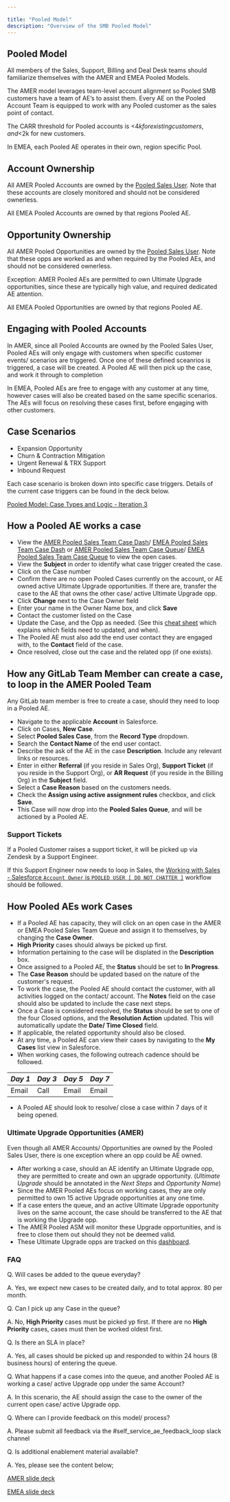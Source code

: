 ```yaml
---

title: "Pooled Model"
description: "Overview of the SMB Pooled Model"
---
```


## Pooled Model

All members of the Sales, Support, Billing and Deal Desk teams should familiarize themselves with the AMER and EMEA Pooled Models.  

The AMER model leverages team-level account alignment so Pooled SMB customers have a team of AE’s to assist them.  Every AE on the Pooled Account Team is equipped to work with any Pooled customer as the sales point of contact.

The CARR threshold for Pooled accounts is <$4k for existing customers, and <$2k for new customers.

In EMEA, each Pooled AE operates in their own, region specific Pool.

## Account Ownership

All AMER Pooled Accounts are owned by the [Pooled Sales User](https://gitlab.my.salesforce.com/0058X00000F1YFq?noredirect=1&isUserEntityOverride=1).  Note that these accounts are closely monitored and should not be considered ownerless.

All EMEA Pooled Accounts are owned by that regions Pooled AE.

## Opportunity Ownership

All AMER Pooled Opportunities are owned by the [Pooled Sales User](https://gitlab.my.salesforce.com/0058X00000F1YFq?noredirect=1&isUserEntityOverride=1).  Note that these opps are worked as and when required by the Pooled AEs, and should not be considered ownerless.

Exception: AMER Pooled AEs are permitted to own Ultimate Upgrade opportunities, since these are typically high value, and required dedicated AE attention.

All EMEA Pooled Opportunities are owned by that regions Pooled AE.

## Engaging with Pooled Accounts

In AMER, since all Pooled Accounts are owned by the Pooled Sales User, Pooled AEs will only engage with customers when specific customer events/ scenarios are triggered.  Once one of these defined sceanrios is triggered, a case will be created. A Pooled AE will then pick up the case, and work it through to completion

In EMEA, Pooled AEs are free to engage with any customer at any time, however cases will also be created based on the same specific scenarios.  The AEs will focus on resolving these cases first, before engaging with other customers.

## Case Scenarios

- Expansion Opportunity
- Churn & Contraction Mitigation
- Urgent Renewal & TRX Support
- Inbound Request

Each case scenario is broken down into specific case triggers.  Details of the current case triggers can be found in the deck below.

[Pooled Model: Case Types and Logic - Iteration 3](https://docs.google.com/presentation/d/1CYNMh4PND1qk9bwtWkNFUryOuXVmIiYh4twe_CcXqHg/edit#slide=id.g1287bf62b57_0_209)


## How a Pooled AE works a case

- View the [AMER Pooled Sales Team Case Dash](https://gitlab.my.salesforce.com/01Z8X000001Dk59)/ [EMEA Pooled Sales Team Case Dash](https://gitlab.my.salesforce.com/01ZPL0000004jJV) or [AMER Pooled Sales Team Case Queue](https://gitlab.my.salesforce.com/500?fcf=00B8X000009wTi0)/ [EMEA Pooled Sales Team Case Queue](https://gitlab.my.salesforce.com/500?fcf=00BPL00000009Hp) to view the open cases.
- View the **Subject** in order to identify what case trigger created the case.
- Click on the Case number
- Confirm there are no open Pooled Cases currently on the account, or AE owned active Ultimate Upgrade opportunities. If there are, transfer the case to the AE that owns the other case/ active Ultimate Upgrade opp.
- Click **Change** next to the Case Owner field
- Enter your name in the Owner Name box, and click **Save**
- Contact the customer listed on the Case
- Update the Case, and the Opp as needed. (See this [cheat sheet](https://docs.google.com/spreadsheets/d/1fDEr7dDfN3ZCJZAd1UU6v6TNntC-tSBbB0p3O7eLFlI/edit#gid=0) which explains which fields need to updated, and when).
- The Pooled AE must also add the end user contact they are engaged with, to the **Contact** field of the case.
- Once resolved, close out the case and the related opp (if one exists).

## How any GitLab Team Member can create a case, to loop in the AMER Pooled Team

Any GitLab team member is free to create a case, should they need to loop in a Pooled AE.

- Navigate to the applicable **Account** in Salesforce.
- Click on Cases, **New Case**.
- Select **Pooled Sales Case**, from the **Record Type** dropdown.
- Search the **Contact Name** of the end user contact.
- Describe the ask of the AE in the case **Description**. Include any relevant links or resources.
- Enter in either **Referral** (if you reside in Sales Org), **Support Ticket** (if you reside in the Support Org), or **AR Request** (if you reside in the Billing Org) in the **Subject** field.
- Select a **Case Reason** based on the customers needs.
- Check the **Assign using active assignment rules** checkbox, and click **Save**.
- This Case will now drop into the **Pooled Sales Queue**, and will be actioned by a Pooled AE.

### Support Tickets

If a Pooled Customer raises a support ticket, it will be picked up via Zendesk by a Support Engineer.  

If this Support Engineer now needs to loop in Sales, the [Working with Sales - Salesforce `Account Owner` is `POOLED USER [ DO NOT CHATTER ]`](/handbook/support/license-and-renewals/workflows/working_with_sales.html#if-the-salesforce-account-owner-is-pooled-user--do-not-chatter-) workflow should be followed.


## How Pooled AEs work Cases

- If a Pooled AE has capacity, they will click on an open case in the AMER or EMEA Pooled Sales Team Queue and assign it to themselves, by changing the **Case Owner**.
- **High Priority** cases should always be picked up first.
- Information pertaining to the case will be displated in the **Description** box.
- Once assigned to a Pooled AE, the **Status** should be set to **In Progress**.
- The **Case Reason** should be updated based on the nature of the customer's request.
- To work the case, the Pooled AE should contact the customer, with all activities logged on the contact/ account. The **Notes** field on the case should also be updated to include the case next steps.
- Once a Case is considered resolved, the **Status** should be set to one of the four Closed options, and the **Resolution Action** updated. This will automatically update the **Date/ Time Closed** field.
- If applicable, the related opportunity should also be closed.
- At any time, a Pooled AE can view their cases by navigating to the **My Cases** list view in Salesforce.
- When working cases, the following outreach cadence should be followed.  

| *Day 1* | *Day 3* | *Day 5*| *Day 7*        |
|----------------------|--------|-----------------|-------------------|
| Email          | Call | Email   | Email      |

- A Pooled AE should look to resolve/ close a case within 7 days of it being opened.

### Ultimate Upgrade Opportunities (AMER)

Even though all AMER Accounts/ Opportunities are owned by the Pooled Sales User, there is one exception where an opp could be AE owned.

- After working a case, should an AE identify an Ultimate Upgrade opp, they are permitted to create and own an upgrade opportunity. (*Ultimate Upgrade* should be annotated in the *Next Steps* and *Opportunity Name*)
- Since the AMER Pooled AEs focus on working cases, they are only permitted to own 15 active Upgrade opportunities at any one time.
- If a case enters the queue, and an active Ultimate Upgrade opportunity lives on the same account, the case should be transferred to the AE that is working the Upgrade opp.
- The AMER Pooled ASM will monitor these Upgrade opportunities, and is free to close them out should they not be deemed valid.
- These Ultimate Upgrade opps are tracked on this [dashboard](https://gitlab.my.salesforce.com/01ZPL0000005I4L).

### FAQ

Q.  Will cases be added to the queue everyday?

A. Yes, we expect new cases to be created daily, and to total approx. 80 per month.

Q.  Can I pick up any Case in the queue?

A. No, **High Priority** cases must be picked yp first.  If there are no **High Priority** cases, cases must then be worked oldest first.

Q. Is there an SLA in place?

A. Yes, all cases should be picked up and responded to within 24 hours (8 business hours) of entering the queue.

Q. What happens if a case comes into the queue, and another Pooled AE is working a case/ active Upgrade opp under the same Account?

A. In this scenario, the AE should assign the case to the owner of the current open case/ active Upgrade opp.

Q.  Where can I provide feedback on this model/ process?

A.  Please submit all feedback via the #self_service_ae_feedback_loop slack channel

Q.  Is additional enablement material available?

A.  Yes, please see the content below;

[AMER slide deck](https://docs.google.com/presentation/d/1IWgcHXbFN5UVNHCWXtF1fKj_9k5h5KlQGClY-2RbqUE/edit#slide=id.g12b319f6181_0_5)

[EMEA slide deck](https://docs.google.com/presentation/d/1USd3T_KOkixdxY9T0M9jwTKb9V1YkFDeYkoj4Zh57IM/edit#slide=id.g12b319f6181_0_5)

